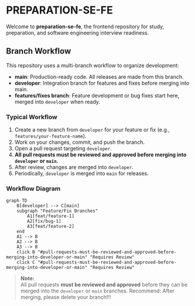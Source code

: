 # PREPARATION-SE-FE

Welcome to **preparation-se-fe**, the frontend repository for study, preparation, and software engineering interview readiness.

## Branch Workflow

This repository uses a multi-branch workflow to organize development:

- **main**: Production-ready code. All releases are made from this branch.
- **developer**: Integration branch for features and fixes before merging into main.
- **features/fixes branch**: Feature development or bug fixes start here, merged into `developer` when ready.

### Typical Workflow

1. Create a new branch from `developer` for your feature or fix (e.g., `features/your-feature-name`).
2. Work on your changes, commit, and push the branch.
3. Open a pull request targeting `developer`.
4. **All pull requests must be reviewed and approved before merging into `developer` or `main`.**
5. After review, changes are merged into `developer`.
6. Periodically, `developer` is merged into `main` for releases.

### Workflow Diagram

```mermaid
graph TD
    B[developer] --> C[main]
    subgraph "Feature/Fix Branches"
        A1[feat/feature-1]
        A2[fix/bug-1]
        A3[feat/feature-2]
    end
    A1 --> B
    A2 --> B
    A3 --> B
    click B "#pull-requests-must-be-reviewed-and-approved-before-merging-into-developer-or-main" "Requires Review"
    click C "#pull-requests-must-be-reviewed-and-approved-before-merging-into-developer-or-main" "Requires Review"
```

> **Note:**  
> All pull requests **must be reviewed and approved** before they can be merged into the `developer` or `main` branches.
> Recommend: After merging, please delete your branch!!!

